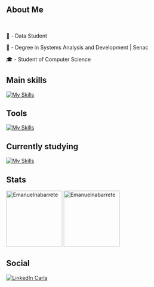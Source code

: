 <h2 aling="left">About Me</h2>
<br>
<p>👦 - Data Student</p>
<p>📲 - Degree in Systems Analysis and Development | Senac </p>
<p>🎓 - Student of Computer Science</p>

<h2 align="left">Main skills</h2>

[![My Skills](https://skillicons.dev/icons?i=python,java,sklearn)](https://skillicons.dev)

<h2 align="left">Tools</h2>

[![My Skills](https://skillicons.dev/icons?i=anaconda,vscode,git,github,mysql,sklearn,figma,postman,ubuntu,linux)](https://skillicons.dev)

<h2 align="left">Currently studying</h2>

[![My Skills](https://skillicons.dev/icons?i=python,linux,ubuntu,sklearn)](https://skillicons.dev)

<h2 align="left">Stats</h2>
<div align="left">
  <img height="150em" src="https://github-readme-stats.vercel.app/api/top-langs?username=Emanuelnabarrete&show_icons=true&locale=en&layout=compact&bg_color=0d1117&text_color=ffffff" alt="Emanuelnabarrete" />
  <img height="150em" src="https://github-readme-stats.vercel.app/api?username=Emanuelnabarrete&show_icons=true&locale=en&bg_color=0d1117&text_color=ffffff" alt="Emanuelnabarrete" />
</div>

<h2 align="left">Social</h2>
<a href="https://www.linkedin.com/in/emanuelnabarretedesouza/" target="blank">
  <img align="center" src="https://skillicons.dev/icons?i=linkedin" alt="LinkedIn Carla" />
</a>

<br>
</div>









